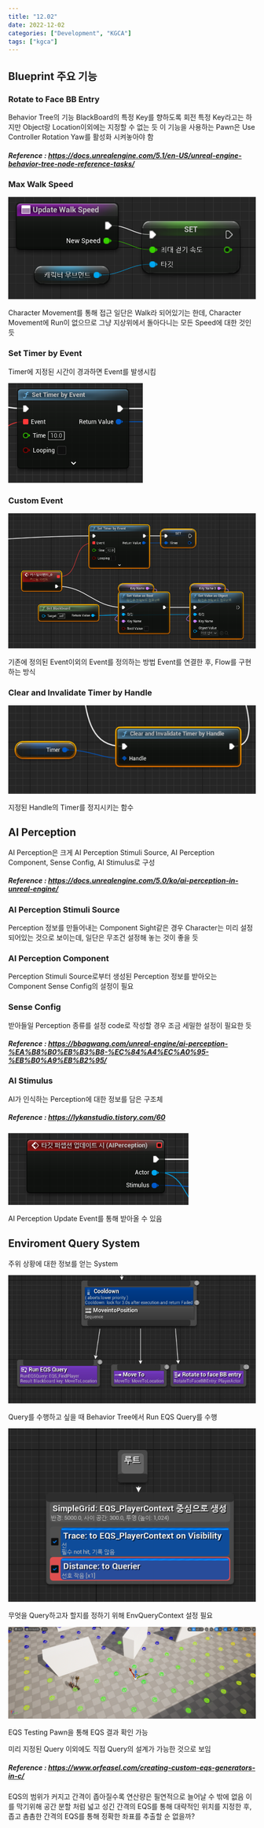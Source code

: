 ```yaml
---
title: "12.02"
date: 2022-12-02
categories: ["Development", "KGCA"]
tags: ["kgca"]
---
```

## Blueprint 주요 기능
### Rotate to Face BB Entry
Behavior Tree의 기능
BlackBoard의 특정 Key를 향하도록 회전
특정 Key라고는 하지만 Object랑 Location이외에는 지정할 수 없는 듯
이 기능을 사용하는 Pawn은 Use Controller Rotation Yaw를 활성화 시켜놓아야 함
##### _Reference_ : https://docs.unrealengine.com/5.1/en-US/unreal-engine-behavior-tree-node-reference-tasks/

### Max Walk Speed

![](/images/6ed6e67e-6bf0-43a1-b974-b261016a4682-image.PNG)

Character Movement를 통해 접근
일단은 Walk라 되어있기는 한데, Character Movement에 Run이 없으므로 그냥 지상위에서 돌아다니는 모든 Speed에 대한 것인 듯

### Set Timer by Event
Timer에 지정된 시간이 경과하면 Event를 발생시킴

![](/images/96b26c9c-5488-41b7-911b-f0e7a97df7b4-image.PNG)

### Custom Event

![](/images/56a2b4ef-31a1-4436-817f-5dff683bd77e-image.PNG)

기존에 정의된 Event이외의 Event를 정의하는 방법
Event를 연결한 후, Flow를 구현하는 방식

### Clear and Invalidate Timer by Handle

![](/images/689224ee-a924-423f-82d8-95e3de73e017-image.PNG)

지정된 Handle의 Timer를 정지시키는 함수

## AI Perception
AI Perception은 크게 AI Perception Stimuli Source, AI Perception Component, Sense Config, AI Stimulus로 구성

##### _Reference_ : https://docs.unrealengine.com/5.0/ko/ai-perception-in-unreal-engine/

### AI Perception Stimuli Source
Perception 정보를 만들어내는 Component
Sight같은 경우 Character는 미리 설정되어있는 것으로 보이는데, 일단은 무조건 설정해 놓는 것이 좋을 듯

### AI Perception Component
Perception Stimuli Source로부터 생성된 Perception 정보를 받아오는 Component
Sense Config의 설정이 필요

### Sense Config
받아들일 Perception 종류를 설정
code로 작성할 경우 조금 세밀한 설정이 필요한 듯
##### _Reference_ : https://bbagwang.com/unreal-engine/ai-perception-%EA%B8%B0%EB%B3%B8-%EC%84%A4%EC%A0%95-%EB%B0%A9%EB%B2%95/

### AI Stimulus
AI가 인식하는 Perception에 대한 정보를 담은 구조체
##### _Reference_ : https://lykanstudio.tistory.com/60

![](/images/2aba1299-2d65-480d-9a7e-08842e819624-image.PNG)

AI Perception Update Event를 통해 받아올 수 있음

## Enviroment Query System
주위 상황에 대한 정보를 얻는 System

![](/images/e1eca764-ba36-4e99-8e49-33d2c074ae64-image.PNG)

Query를 수행하고 싶을 때 Behavior Tree에서 Run EQS Query를 수행

![](/images/c8350822-3ce2-4fb7-9b4d-0c5970b746e9-image.PNG)

무엇을 Query하고자 할지를 정하기 위해 EnvQueryContext 설정 필요

![](/images/8279331b-f971-472d-aed6-1cfb7716906e-image.PNG)

EQS Testing Pawn을 통해 EQS 결과 확인 가능

미리 지정된 Query 이외에도 직접 Query의 설계가 가능한 것으로 보임
##### _Reference_ : https://www.orfeasel.com/creating-custom-eqs-generators-in-c/

EQS의 범위가 커지고 간격이 좁아질수록 연산량은 필연적으로 늘어날 수 밖에 없음
이를 막기위해 공간 분할 처럼 넓고 성긴 간격의 EQS를 통해 대략적인 위치를 지정한 후, 좁고 촘촘한 간격의 EQS를 통해 정확한 좌표를 추출할 순 없을까?